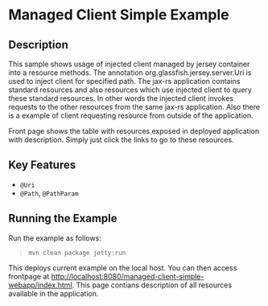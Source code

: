<!--

    DO NOT ALTER OR REMOVE COPYRIGHT NOTICES OR THIS HEADER.

    Copyright (c) 2015-2017 Oracle and/or its affiliates. All rights reserved.

    The contents of this file are subject to the terms of either the GNU
    General Public License Version 2 only ("GPL") or the Common Development
    and Distribution License("CDDL") (collectively, the "License").  You
    may not use this file except in compliance with the License.  You can
    obtain a copy of the License at
    https://oss.oracle.com/licenses/CDDL+GPL-1.1
    or LICENSE.txt.  See the License for the specific
    language governing permissions and limitations under the License.

    When distributing the software, include this License Header Notice in each
    file and include the License file at LICENSE.txt.

    GPL Classpath Exception:
    Oracle designates this particular file as subject to the "Classpath"
    exception as provided by Oracle in the GPL Version 2 section of the License
    file that accompanied this code.

    Modifications:
    If applicable, add the following below the License Header, with the fields
    enclosed by brackets [] replaced by your own identifying information:
    "Portions Copyright [year] [name of copyright owner]"

    Contributor(s):
    If you wish your version of this file to be governed by only the CDDL or
    only the GPL Version 2, indicate your decision by adding "[Contributor]
    elects to include this software in this distribution under the [CDDL or GPL
    Version 2] license."  If you don't indicate a single choice of license, a
    recipient has the option to distribute your version of this file under
    either the CDDL, the GPL Version 2 or to extend the choice of license to
    its licensees as provided above.  However, if you add GPL Version 2 code
    and therefore, elected the GPL Version 2 license, then the option applies
    only if the new code is made subject to such option by the copyright
    holder.

-->

Managed Client Simple Example
=============================

Description
-----------

This sample shows usage of injected client managed by jersey container
into a resource methods. The annotation org.glassfish.jersey.server.Uri
is used to inject client for specified path. The jax-rs application
contains standard resources and also resources which use injected client
to query these standard resources. In other words the injected client
invokes requests to the other resources from the same jax-rs
application. Also there is a example of client requesting resource from
outside of the application.

Front page shows the table with resources exposed in deployed
application with description. Simply just click the links to go to these
resources.

Key Features
------------

-   `@Uri`
-   `@Path`, `@PathParam`

Running the Example
-------------------

Run the example as follows:

>     mvn clean package jetty:run

This deploys current example on the local host. You can then access
frontpage at <http://localhost:8080/managed-client-simple-webapp/index.html>.
This page contians description of all resources available in the application.
